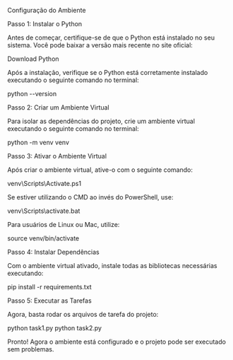 Configuração do Ambiente

Passo 1: Instalar o Python

Antes de começar, certifique-se de que o Python está instalado no seu sistema. Você pode baixar a versão mais recente no site oficial:

Download Python

Após a instalação, verifique se o Python está corretamente instalado executando o seguinte comando no terminal:

python --version

Passo 2: Criar um Ambiente Virtual

Para isolar as dependências do projeto, crie um ambiente virtual executando o seguinte comando no terminal:

python -m venv venv

Passo 3: Ativar o Ambiente Virtual

Após criar o ambiente virtual, ative-o com o seguinte comando:

venv\Scripts\Activate.ps1

Se estiver utilizando o CMD ao invés do PowerShell, use:

venv\Scripts\activate.bat

Para usuários de Linux ou Mac, utilize:

source venv/bin/activate

Passo 4: Instalar Dependências

Com o ambiente virtual ativado, instale todas as bibliotecas necessárias executando:

pip install -r requirements.txt

Passo 5: Executar as Tarefas

Agora, basta rodar os arquivos de tarefa do projeto:

python task1.py
python task2.py

Pronto! Agora o ambiente está configurado e o projeto pode ser executado sem problemas.

